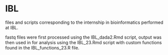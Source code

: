 # IBL

files and scripts corresponding to the internship in bioinformatics performed at IBL.

fastq files were first processed using the IBL_dada2.Rmd script, output was then used in for analysis using the IBL_23.Rmd script with custom functions found in the IBL_functions_23.R file.
